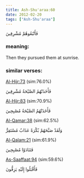 ```yaml
---
title: Ash-Shu'araa:60
date: 2012-02-20
tags: ["Ash-Shu'araa"]
---
```

فَأَتْبَعُوهُمْ مُشْرِقِينَ
### meaning: 
Then they pursued them at sunrise.
### similar verses: 

[Al-Hijr:73](/15/73) (sim:76.0%)

فَأَخَذَتْهُمُ الصَّيْحَةُ مُشْرِقِينَ

[Al-Hijr:83](/15/83) (sim:70.9%)

فَأَخَذَتْهُمُ الصَّيْحَةُ مُصْبِحِينَ

[Al-Qamar:38](/54/38) (sim:62.5%)

وَلَقَدْ صَبَّحَهُمْ بُكْرَةً عَذَابٌ مُسْتَقِرٌّ

[Al-Qalam:21](/68/21) (sim:61.9%)

فَتَنَادَوْا مُصْبِحِينَ

[As-Saaffaat:94](/37/94) (sim:59.6%)

فَأَقْبَلُوا إِلَيْهِ يَزِفُّونَ
